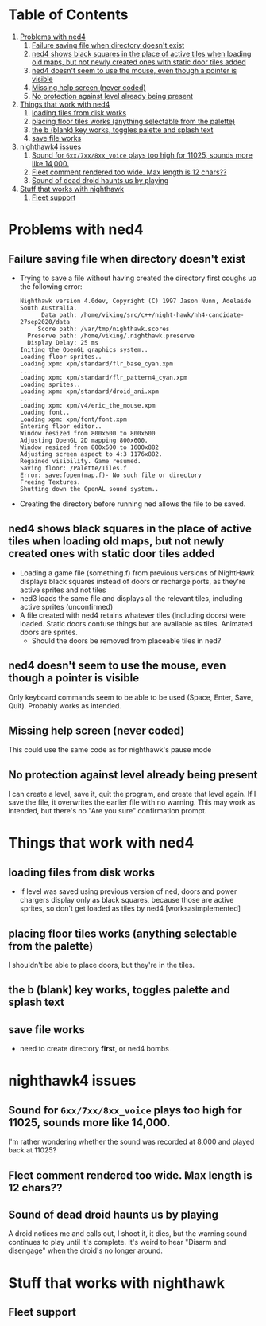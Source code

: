 
# Table of Contents

1.  [Problems with ned4](#org3594677)
    1.  [Failure saving file when directory doesn't exist](#org0cc8768)
    2.  [ned4 shows black squares in the place of active tiles when loading old maps, but not newly created ones with static door tiles added](#org302655e)
    3.  [ned4 doesn't seem to use the mouse, even though a pointer is visible](#orgc4a2172)
    4.  [Missing help screen (never coded)](#org2d6423f)
    5.  [No protection against level already being present](#org7df65f9)
2.  [Things that work with ned4](#org9919155)
    1.  [loading files from disk works](#org05567db)
    2.  [placing floor tiles works (anything selectable from the palette)](#org3d54491)
    3.  [the b (blank) key works, toggles palette and splash text](#org79e3e25)
    4.  [save file works](#orgebf5331)
3.  [nighthawk4 issues](#org0e1d918)
    1.  [Sound for `6xx/7xx/8xx_voice` plays too high for 11025, sounds more like 14,000.](#orgccf3ffb)
    2.  [Fleet comment rendered too wide. Max length is 12 chars??](#org34e9298)
    3.  [Sound of dead droid haunts us by playing](#org994f61d)
4.  [Stuff that works with nighthawk](#org200fe7a)
    1.  [Fleet support](#orge50943a)



<a id="org3594677"></a>

# Problems with ned4


<a id="org0cc8768"></a>

## Failure saving file when directory doesn't exist

-   Trying to save a file without having created the directory first coughs up the following error:
    
        Nighthawk version 4.0dev, Copyright (C) 1997 Jason Nunn, Adelaide South Australia.
              Data path: /home/viking/src/c++/night-hawk/nh4-candidate-27sep2020/data
             Score path: /var/tmp/nighthawk.scores
          Preserve path: /home/viking/.nighthawk.preserve
          Display Delay: 25 ms
        Initing the OpenGL graphics system..
        Loading floor sprites..
        Loading xpm: xpm/standard/flr_base_cyan.xpm
        ...
        Loading xpm: xpm/standard/flr_pattern4_cyan.xpm
        Loading sprites..
        Loading xpm: xpm/standard/droid_ani.xpm
        ...
        Loading xpm: xpm/v4/eric_the_mouse.xpm
        Loading font..
        Loading xpm: xpm/font/font.xpm
        Entering floor editor..
        Window resized from 800x600 to 800x600
        Adjusting OpenGL 2D mapping 800x600.
        Window resized from 800x600 to 1600x882
        Adjusting screen aspect to 4:3 1176x882.
        Regained visibility. Game resumed.
        Saving floor: /Palette/Tiles.f
        Error: save:fopen(map.f)- No such file or directory
        Freeing Textures.
        Shutting down the OpenAL sound system..
-   Creating the directory before running ned allows the file to be saved.


<a id="org302655e"></a>

## ned4 shows black squares in the place of active tiles when loading old maps, but not newly created ones with static door tiles added

-   Loading a game file (something.f) from previous versions of NightHawk displays black squares instead of doors or recharge ports, as they're active sprites and not tiles
-   ned3 loads the same file and displays all the relevant tiles, including active sprites (unconfirmed)
-   A file created with ned4 retains whatever tiles (including doors) were loaded. Static doors confuse things but are available as tiles. Animated doors are sprites.
    -   Should the doors be removed from placeable tiles in ned?


<a id="orgc4a2172"></a>

## ned4 doesn't seem to use the mouse, even though a pointer is visible

Only keyboard commands seem to be able to be used (Space, Enter, Save, Quit). Probably works as intended.


<a id="org2d6423f"></a>

## Missing help screen (never coded)

This could use the same code as for nighthawk's pause mode


<a id="org7df65f9"></a>

## No protection against level already being present

I can create a level, save it, quit the program, and create that level again. If I save the file, it overwrites the earlier file with no warning.
This may work as intended, but there's no "Are you sure" confirmation prompt.


<a id="org9919155"></a>

# Things that work with ned4


<a id="org05567db"></a>

## loading files from disk works

-   If level was saved using previous version of ned, doors and power chargers display only as black squares, because those are active sprites, so don't get loaded as tiles by ned4 [worksasimplemented]


<a id="org3d54491"></a>

## placing floor tiles works (anything selectable from the palette)

I shouldn't be able to place doors, but they're in the tiles.


<a id="org79e3e25"></a>

## the b (blank) key works, toggles palette and splash text


<a id="orgebf5331"></a>

## save file works

-   need to create directory **first**, or ned4 bombs


<a id="org0e1d918"></a>

# nighthawk4 issues


<a id="orgccf3ffb"></a>

## Sound for `6xx/7xx/8xx_voice` plays too high for 11025, sounds more like 14,000.

I'm rather wondering whether the sound was recorded at 8,000 and played back at 11025?


<a id="org34e9298"></a>

## Fleet comment rendered too wide. Max length is 12 chars??


<a id="org994f61d"></a>

## Sound of dead droid haunts us by playing

A droid notices me and calls out, I shoot it, it dies, but the warning sound continues to play until it's complete.
It's weird to hear "Disarm and disengage" when the droid's no longer around.


<a id="org200fe7a"></a>

# Stuff that works with nighthawk


<a id="orge50943a"></a>

## Fleet support

